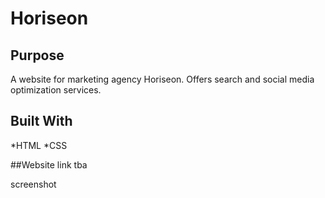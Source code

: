 # Horiseon

## Purpose
A website for marketing agency Horiseon. Offers search and social media optimization services.

## Built With
*HTML
*CSS

##Website
link tba

screenshot
